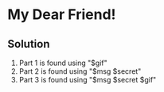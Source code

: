 # My Dear Friend!

## Solution
1. Part 1 is found using "$gif"
2. Part 2 is found using "$msg $secret"
3. Part 3 is found using "$msg $secret $gif"
